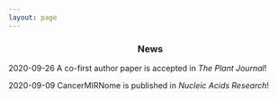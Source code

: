 ```yaml
---
layout: page
---
```


<div align="center"><h3>News</h3></div>

2020-09-26  A co-first author paper is accepted in *The Plant Journal*!

2020-09-09  CancerMIRNome is published in *Nucleic Acids Research*!
